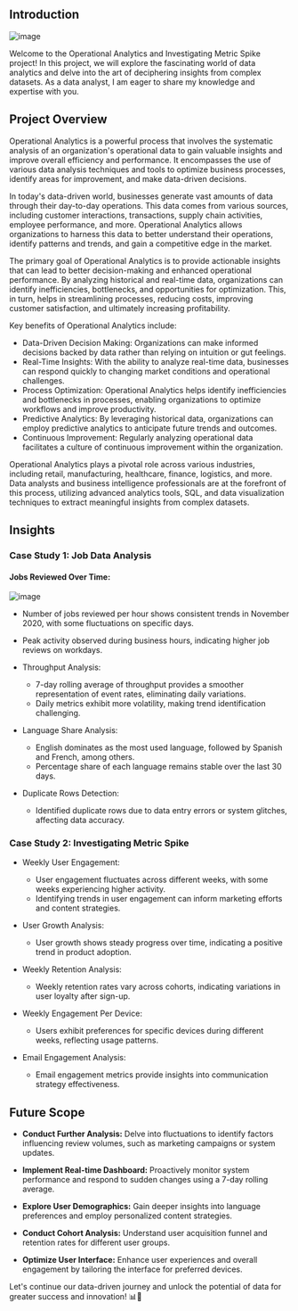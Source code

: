 ## Introduction


![image](https://github.com/anishkatoch/Operation-and-metric-analytics/assets/130006013/a4adb565-044a-448d-b49e-fe65e982542e)



Welcome to the Operational Analytics and Investigating Metric Spike project! In this project, we will explore the fascinating world of data analytics and delve into the art of deciphering insights from complex datasets. As a data analyst, I am eager to share my knowledge and expertise with you.

## Project Overview

Operational Analytics is a powerful process that involves the systematic analysis of an organization's operational data to gain valuable insights and improve overall efficiency and performance. It encompasses the use of various data analysis techniques and tools to optimize business processes, identify areas for improvement, and make data-driven decisions.

In today's data-driven world, businesses generate vast amounts of data through their day-to-day operations. This data comes from various sources, including customer interactions, transactions, supply chain activities, employee performance, and more. Operational Analytics allows organizations to harness this data to better understand their operations, identify patterns and trends, and gain a competitive edge in the market.

The primary goal of Operational Analytics is to provide actionable insights that can lead to better decision-making and enhanced operational performance. By analyzing historical and real-time data, organizations can identify inefficiencies, bottlenecks, and opportunities for optimization. This, in turn, helps in streamlining processes, reducing costs, improving customer satisfaction, and ultimately increasing profitability.

Key benefits of Operational Analytics include:

- Data-Driven Decision Making: Organizations can make informed decisions backed by data rather than relying on intuition or gut feelings.
- Real-Time Insights: With the ability to analyze real-time data, businesses can respond quickly to changing market conditions and operational challenges.
- Process Optimization: Operational Analytics helps identify inefficiencies and bottlenecks in processes, enabling organizations to optimize workflows and improve productivity.
- Predictive Analytics: By leveraging historical data, organizations can employ predictive analytics to anticipate future trends and outcomes.
- Continuous Improvement: Regularly analyzing operational data facilitates a culture of continuous improvement within the organization.

Operational Analytics plays a pivotal role across various industries, including retail, manufacturing, healthcare, finance, logistics, and more. Data analysts and business intelligence professionals are at the forefront of this process, utilizing advanced analytics tools, SQL, and data visualization techniques to extract meaningful insights from complex datasets.


## Insights

### Case Study 1: Job Data Analysis


#### Jobs Reviewed Over Time:

  
![image](https://github.com/anishkatoch/Operation-and-metric-analytics/assets/130006013/7cffc755-53a6-43e8-9110-7e1e378faf7d)


  - Number of jobs reviewed per hour shows consistent trends in November 2020, with some fluctuations on specific days.
  - Peak activity observed during business hours, indicating higher job reviews on workdays.

- Throughput Analysis:
  - 7-day rolling average of throughput provides a smoother representation of event rates, eliminating daily variations.
  - Daily metrics exhibit more volatility, making trend identification challenging.

- Language Share Analysis:
  - English dominates as the most used language, followed by Spanish and French, among others.
  - Percentage share of each language remains stable over the last 30 days.

- Duplicate Rows Detection:
  - Identified duplicate rows due to data entry errors or system glitches, affecting data accuracy.

### Case Study 2: Investigating Metric Spike

- Weekly User Engagement:
  - User engagement fluctuates across different weeks, with some weeks experiencing higher activity.
  - Identifying trends in user engagement can inform marketing efforts and content strategies.

- User Growth Analysis:
  - User growth shows steady progress over time, indicating a positive trend in product adoption.

- Weekly Retention Analysis:
  - Weekly retention rates vary across cohorts, indicating variations in user loyalty after sign-up.

- Weekly Engagement Per Device:
  - Users exhibit preferences for specific devices during different weeks, reflecting usage patterns.

- Email Engagement Analysis:
  - Email engagement metrics provide insights into communication strategy effectiveness.




 ## Future Scope

- **Conduct Further Analysis:** Delve into fluctuations to identify factors influencing review volumes, such as marketing campaigns or system updates.

- **Implement Real-time Dashboard:** Proactively monitor system performance and respond to sudden changes using a 7-day rolling average.

- **Explore User Demographics:** Gain deeper insights into language preferences and employ personalized content strategies.

- **Conduct Cohort Analysis:** Understand user acquisition funnel and retention rates for different user groups.

- **Optimize User Interface:** Enhance user experiences and overall engagement by tailoring the interface for preferred devices.

Let's continue our data-driven journey and unlock the potential of data for greater success and innovation! 📊🚀
